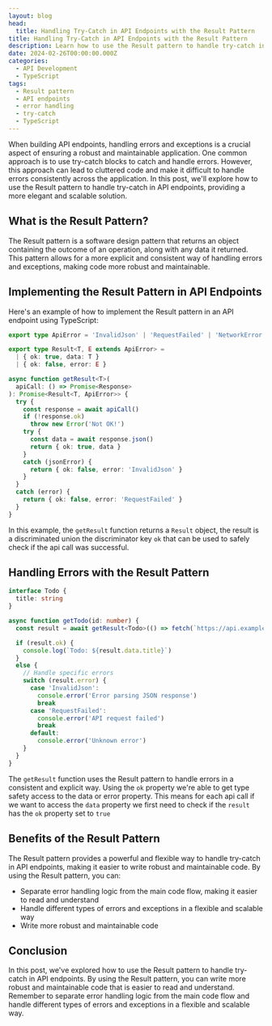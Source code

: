 ```yaml
---
layout: blog
head:
  title: Handling Try-Catch in API Endpoints with the Result Pattern
title: Handling Try-Catch in API Endpoints with the Result Pattern
description: Learn how to use the Result pattern to handle try-catch in API endpoints, providing a more elegant and scalable solution.
date: 2024-02-26T00:00:00.000Z
categories:
  - API Development
  - TypeScript
tags:
  - Result pattern
  - API endpoints
  - error handling
  - try-catch
  - TypeScript
---
```


When building API endpoints, handling errors and exceptions is a crucial aspect of ensuring a robust and maintainable application. One common approach is to use try-catch blocks to catch and handle errors. However, this approach can lead to cluttered code and make it difficult to handle errors consistently across the application. In this post, we'll explore how to use the Result pattern to handle try-catch in API endpoints, providing a more elegant and scalable solution.

## What is the Result Pattern?

The Result pattern is a software design pattern that returns an object containing the outcome of an operation, along with any data it returned. This pattern allows for a more explicit and consistent way of handling errors and exceptions, making code more robust and maintainable.

## Implementing the Result Pattern in API Endpoints

Here's an example of how to implement the Result pattern in an API endpoint using TypeScript:

```typescript
export type ApiError = 'InvalidJson' | 'RequestFailed' | 'NetworkError'

export type Result<T, E extends ApiError> =
  | { ok: true, data: T }
  | { ok: false, error: E }

async function getResult<T>(
  apiCall: () => Promise<Response>
): Promise<Result<T, ApiError>> {
  try {
    const response = await apiCall()
    if (!response.ok)
      throw new Error('Not OK!')
    try {
      const data = await response.json()
      return { ok: true, data }
    }
    catch (jsonError) {
      return { ok: false, error: 'InvalidJson' }
    }
  }
  catch (error) {
    return { ok: false, error: 'RequestFailed' }
  }
}
```

In this example, the `getResult` function returns a `Result` object, the result is a discriminated union the discriminator key `ok` that can be used to safely check if the api call was successful.

## Handling Errors with the Result Pattern

```ts
interface Todo {
  title: string
}

async function getTodo(id: number) {
  const result = await getResult<Todo>(() => fetch(`https://api.example.com/todos/${id}`))

  if (result.ok) {
    console.log(`Todo: ${result.data.title}`)
  }
  else {
    // Handle specific errors
    switch (result.error) {
      case 'InvalidJson':
        console.error('Error parsing JSON response')
        break
      case 'RequestFailed':
        console.error('API request failed')
        break
      default:
        console.error('Unknown error')
    }
  }
}
```

The `getResult` function uses the Result pattern to handle errors in a consistent and explicit way. Using the `ok` property we're able to get type safety access to the data or error property. This means for each api call if we want to access the `data` property we first need to check if the `result` has the `ok` property set to `true`

## Benefits of the Result Pattern

The Result pattern provides a powerful and flexible way to handle try-catch in API endpoints, making it easier to write robust and maintainable code. By using the Result pattern, you can:

- Separate error handling logic from the main code flow, making it easier to read and understand
- Handle different types of errors and exceptions in a flexible and scalable way
- Write more robust and maintainable code

## Conclusion

In this post, we've explored how to use the Result pattern to handle try-catch in API endpoints. By using the Result pattern, you can write more robust and maintainable code that is easier to read and understand. Remember to separate error handling logic from the main code flow and handle different types of errors and exceptions in a flexible and scalable way.
